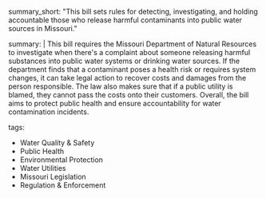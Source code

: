 summary_short: "This bill sets rules for detecting, investigating, and holding accountable those who release harmful contaminants into public water sources in Missouri."

summary: |
  This bill requires the Missouri Department of Natural Resources to investigate when there's a complaint about someone releasing harmful substances into public water systems or drinking water sources. If the department finds that a contaminant poses a health risk or requires system changes, it can take legal action to recover costs and damages from the person responsible. The law also makes sure that if a public utility is blamed, they cannot pass the costs onto their customers. Overall, the bill aims to protect public health and ensure accountability for water contamination incidents.

tags:
  - Water Quality & Safety
  - Public Health
  - Environmental Protection
  - Water Utilities
  - Missouri Legislation
  - Regulation & Enforcement
